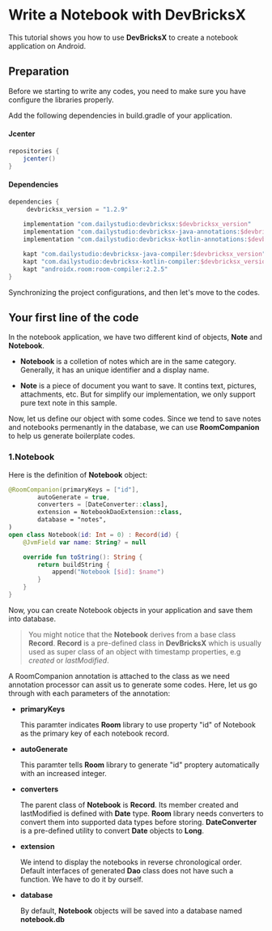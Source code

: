 # Write a Notebook with DevBricksX

This tutorial shows you how to use **DevBricksX** to create a notebook application on Android.

## Preparation
Before we starting to write any codes, you need to make sure you have configure the libraries properly.

Add the following dependencies in build.gradle of your application.

#### Jcenter

```groovy
repositories { 
    jcenter()
}
```

#### Dependencies

```groovy
dependencies {
	 devbricksx_version = "1.2.9"
    
    implementation "com.dailystudio:devbricksx:$devbricksx_version"
    implementation "com.dailystudio:devbricksx-java-annotations:$devbricksx_version"
    implementation "com.dailystudio:devbricksx-kotlin-annotations:$devbricksx_version"

    kapt "com.dailystudio:devbricksx-java-compiler:$devbricksx_version"
    kapt "com.dailystudio:devbricksx-kotlin-compiler:$devbricksx_version"
    kapt "androidx.room:room-compiler:2.2.5"
}
```
Synchronizing the project configurations, and then let's move to the codes.

## Your first line of the code
In the notebook application, we have two different kind of objects, **Note** and **Notebook**.

- **Notebook** is a colletion of notes which are in the same category. Generally, it has an unique identifier and a display name. 

- **Note** is a piece of document you want to save. It contins text, pictures, attachments, etc. But for simplify our implementation, we only support pure text note in this sample.
	
Now, let us define our object with some codes. Since we tend to save notes and notebooks permenantly in the database, we can use **RoomCompanion** to help us generate boilerplate codes.

### 1.Notebook
Here is the definition of **Notebook** object:

```kotlin
@RoomCompanion(primaryKeys = ["id"],
        autoGenerate = true,
        converters = [DateConverter::class],
        extension = NotebookDaoExtension::class,
        database = "notes",
)
open class Notebook(id: Int = 0) : Record(id) {
    @JvmField var name: String? = null

    override fun toString(): String {
        return buildString {
            append("Notebook [$id]: $name")
        }
    }
}

```
Now, you can create Notebook objects in your application and save them into database. 

> You might notice that the **Notebook** derives from a base class **Record**. **Record** is a pre-defined class in **DevBricksX** which is usually used as super class of an object with timestamp properties, e.g *created* or *lastModified*.

A RoomCompanion annotation is attached to the class as we need annotation processor can assit us to generate some codes. Here, let us go through with each parameters of the annotation:

- **primaryKeys**

	This paramter indicates **Room** library to use property "id" of Notebook as the primary key of each notebook record.

- **autoGenerate**

	This paramter tells **Room** library to generate "id" proptery automatically with an increased integer.

- **converters**

	The parent class of **Notebook** is **Record**. Its member created and lastModified is defined with **Date** type. **Room** library needs converters to convert them into supported data types before storing. **DateConverter** is a pre-defined utility to convert **Date** objects to **Long**.

- **extension**

	We intend to display the notebooks in reverse chronological order. Default interfaces of generated **Dao** class does not have such a function. We have to do it by ourself.

- **database**

	By default, **Notebook** objects will be saved into a database named **notebook.db**



